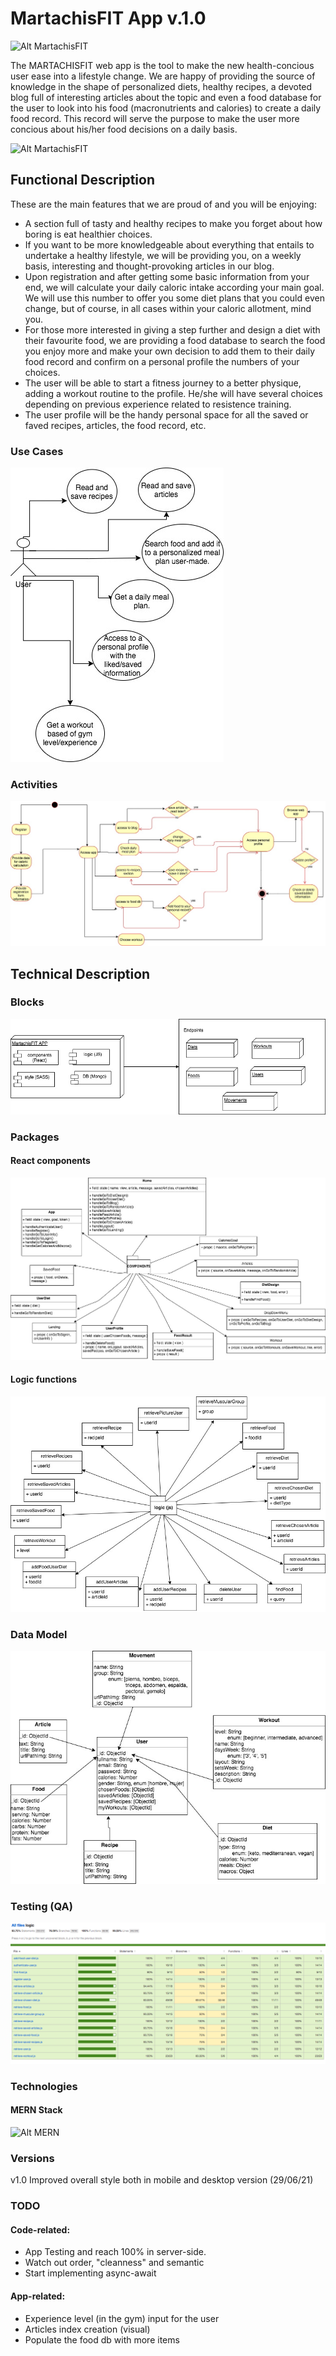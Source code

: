 # MartachisFIT App v.1.0

![Alt MartachisFIT](https://res.cloudinary.com/beto-cloud-name/image/upload/c_scale,h_300/v1608012803/Martachis_fit_fondo_blanco_areyij.png "MartachisFIT Logo")

The MARTACHISFIT web app is the tool to make the new health-concious user ease into a lifestyle change. We are happy of providing the source of knowledge in the shape of personalized diets, healthy recipes, a devoted blog full of interesting articles about the topic and even a food database for the user to look into his food (macronutrients and calories) to create a daily food record. This record will serve the purpose to make the user more concious about his/her food decisions on a daily basis.


![Alt MartachisFIT](https://media.giphy.com/media/3PBjjsWzbyvMA/giphy.gif "MartachisFIT App")

## Functional Description

These are the main features that we are proud of and you will be enjoying:

- A section full of tasty and healthy recipes to make you forget about how boring is eat healthier choices.
- If you want to be more knowledgeable about everything that entails to undertake a healthy lifestyle, we will be providing you, on a weekly basis, interesting and thought-provoking articles in our blog.
- Upon registration and after getting some basic information from your end, we will calculate your daily caloric intake according your main goal.
We will use this number to offer you some diet plans that you could even change, but of course, in all cases within your caloric allotment, mind you.
- For those more interested in giving a step further and design a diet with their favourite food, we are providing a food database to search the food you enjoy more and make your own decision to add them to their daily food record and confirm on a personal profile the numbers of your choices.
- The user will be able to start a fitness journey to a better physique, adding a workout routine to the profile. He/she will have several choices depending on previous experience related to resistence training.
- The user profile will be the handy personal space for all the saved or faved recipes, articles, the food record, etc.


### Use Cases

![Alt Use Cases](./martachisfit-doc/images/use-cases.jpg "Use Cases")

### Activities

![Alt Operate activity](./martachisfit-doc/images/activity-diagram.jpg "Operate activity")

## Technical Description

### Blocks

![Alt Blocks](./martachisfit-doc/images/blocks.jpg "Blocks")

### Packages

#### React components

![Alt React comonents](./martachisfit-doc/images/components.jpg "React components")

#### Logic functions

![Alt Logic functions](./martachisfit-doc/images/logic.jpg "Logic functions")

### Data Model

![Alt Models](./martachisfit-doc/images/models.jpg)

### Testing (QA)

![Alt Testing](./martachisfit-doc/images/testing-coverage.png "Testing server side")

### Technologies

#### MERN Stack

![Alt MERN](https://i.morioh.com/200630/7055e259.jpg "MERN")

### Versions
v1.0 Improved overall style both in mobile and desktop version (29/06/21)

### TODO

#### Code-related:
- App Testing and reach 100% in server-side.
- Watch out order, "cleanness" and semantic
- Start implementing async-await

#### App-related:
- Experience level (in the gym) input for the user
- Articles index creation (visual)
- Populate the food db with more items


